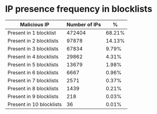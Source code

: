 # IP presence frequency in blocklists
| Malicious IP | Number of IPs | % |
|----|----|----|
| Present in 1 blocklist | 472404 | 68.21% |
| Present in 2 blocklists | 97878 | 14.13% |
| Present in 3 blocklists | 67834 | 9.79% |
| Present in 4 blocklists | 29862 | 4.31% |
| Present in 5 blocklists | 13679 | 1.98% |
| Present in 6 blocklists | 6667 | 0.96% |
| Present in 7 blocklists | 2571 | 0.37% |
| Present in 8 blocklists | 1439 | 0.21% |
| Present in 9 blocklists | 218 | 0.03% |
| Present in 10 blocklists | 36 | 0.01% |
